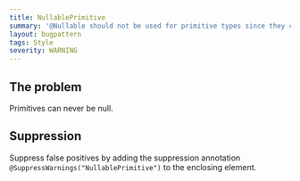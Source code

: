 ```yaml
---
title: NullablePrimitive
summary: '@Nullable should not be used for primitive types since they cannot be null'
layout: bugpattern
tags: Style
severity: WARNING
---
```


<!--
*** AUTO-GENERATED, DO NOT MODIFY ***
To make changes, edit the @BugPattern annotation or the explanation in docs/bugpattern.
-->


## The problem
Primitives can never be null.

## Suppression
Suppress false positives by adding the suppression annotation `@SuppressWarnings("NullablePrimitive")` to the enclosing element.
